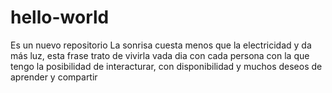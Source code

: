 # hello-world
Es un nuevo repositorio
La sonrisa cuesta menos que la electricidad y da más luz, esta frase trato de vivirla vada dia  con cada persona 
con la que tengo la posibilidad de interacturar, con disponibilidad y muchos deseos de aprender y compartir

